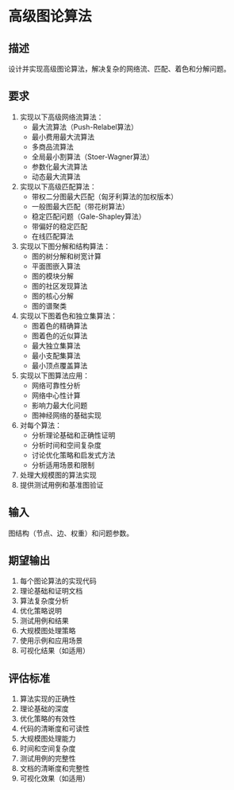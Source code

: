 # 高级图论算法

## 描述
设计并实现高级图论算法，解决复杂的网络流、匹配、着色和分解问题。

## 要求
1. 实现以下高级网络流算法：
   - 最大流算法（Push-Relabel算法）
   - 最小费用最大流算法
   - 多商品流算法
   - 全局最小割算法（Stoer-Wagner算法）
   - 参数化最大流算法
   - 动态最大流算法
2. 实现以下高级匹配算法：
   - 带权二分图最大匹配（匈牙利算法的加权版本）
   - 一般图最大匹配（带花树算法）
   - 稳定匹配问题（Gale-Shapley算法）
   - 带偏好的稳定匹配
   - 在线匹配算法
3. 实现以下图分解和结构算法：
   - 图的树分解和树宽计算
   - 平面图嵌入算法
   - 图的模块分解
   - 图的社区发现算法
   - 图的核心分解
   - 图的谱聚类
4. 实现以下图着色和独立集算法：
   - 图着色的精确算法
   - 图着色的近似算法
   - 最大独立集算法
   - 最小支配集算法
   - 最小顶点覆盖算法
5. 实现以下图算法应用：
   - 网络可靠性分析
   - 网络中心性计算
   - 影响力最大化问题
   - 图神经网络的基础实现
6. 对每个算法：
   - 分析理论基础和正确性证明
   - 分析时间和空间复杂度
   - 讨论优化策略和启发式方法
   - 分析适用场景和限制
7. 处理大规模图的算法实现
8. 提供测试用例和基准图验证

## 输入
图结构（节点、边、权重）和问题参数。

## 期望输出
1. 每个图论算法的实现代码
2. 理论基础和证明文档
3. 算法复杂度分析
4. 优化策略说明
5. 测试用例和结果
6. 大规模图处理策略
7. 使用示例和应用场景
8. 可视化结果（如适用）

## 评估标准
1. 算法实现的正确性
2. 理论基础的深度
3. 优化策略的有效性
4. 代码的清晰度和可读性
5. 大规模图处理能力
6. 时间和空间复杂度
7. 测试用例的完整性
8. 文档的清晰度和完整性
9. 可视化效果（如适用）